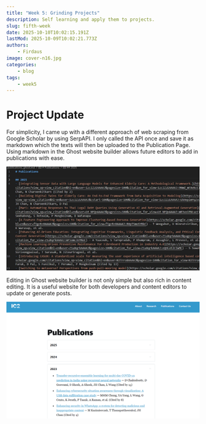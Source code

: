 ```yaml
---
title: "Week 5: Grinding Projects"
description: Self learning and apply them to projects.
slug: fifth-week
date: 2025-10-10T10:02:15.191Z
lastMod: 2025-10-09T10:02:21.773Z
authors:
    - Firdaus
image: cover-n16.jpg
categories:
    - blog
tags: 
    - week5
---
```


# Project Update

For simplicity, I came up with a different approach of web scraping from Google Scholar by using SerpAPI. I only called the API once and save it as markdown which the texts will then be uploaded to the Publication Page. Using markdown in the Ghost website builder allows future editors to add in publications with ease.

![Publications before uploading to ghost website](md_pubs.jpg)

Editing in Ghost website builder is not only simple but also rich in content editing. It is a useful website for both developers and content editors to update or generate posts. 

![Publication page after uploading all the publications](ic2_pubs.png)